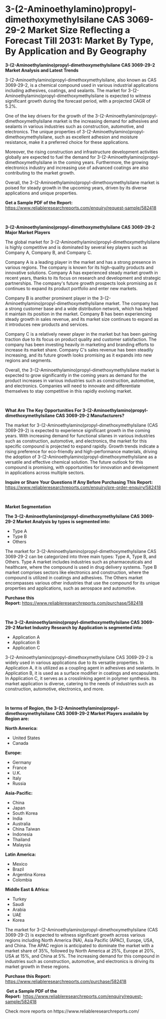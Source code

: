 <p><h1>3-(2-Aminoethylamino)propyl-dimethoxymethylsilane CAS 3069-29-2 Market Size Reflecting a Forecast Till 2031: Market By Type, By Application and By Geography</h1></p><p><strong>3-(2-Aminoethylamino)propyl-dimethoxymethylsilane CAS 3069-29-2 Market Analysis and Latest Trends</strong></p>
<p><p>3-(2-Aminoethylamino)propyl-dimethoxymethylsilane, also known as CAS 3069-29-2, is a chemical compound used in various industrial applications including adhesives, coatings, and sealants. The market for 3-(2-Aminoethylamino)propyl-dimethoxymethylsilane is expected to witness significant growth during the forecast period, with a projected CAGR of 5.2%.</p><p>One of the key drivers for the growth of the 3-(2-Aminoethylamino)propyl-dimethoxymethylsilane market is the increasing demand for adhesives and sealants in various industries such as construction, automotive, and electronics. The unique properties of 3-(2-Aminoethylamino)propyl-dimethoxymethylsilane, such as excellent adhesion and moisture resistance, make it a preferred choice for these applications.</p><p>Moreover, the rising construction and infrastructure development activities globally are expected to fuel the demand for 3-(2-Aminoethylamino)propyl-dimethoxymethylsilane in the coming years. Furthermore, the growing electronics industry and increasing use of advanced coatings are also contributing to the market growth.</p><p>Overall, the 3-(2-Aminoethylamino)propyl-dimethoxymethylsilane market is poised for steady growth in the upcoming years, driven by its diverse applications and unique properties.</p></p>
<p><strong>Get a Sample PDF of the Report:&nbsp;</strong> <a href="https://www.reliableresearchreports.com/enquiry/request-sample/582418">https://www.reliableresearchreports.com/enquiry/request-sample/582418</a></p>
<p>&nbsp;</p>
<p><strong>3-(2-Aminoethylamino)propyl-dimethoxymethylsilane CAS 3069-29-2 Major Market Players</strong></p>
<p><p>The global market for 3-(2-Aminoethylamino)propyl-dimethoxymethylsilane is highly competitive and is dominated by several key players such as Company A, Company B, and Company C. </p><p>Company A is a leading player in the market and has a strong presence in various regions. The company is known for its high-quality products and innovative solutions. Company A has experienced steady market growth in recent years, thanks to its focus on research and development and strategic partnerships. The company's future growth prospects look promising as it continues to expand its product portfolio and enter new markets.</p><p>Company B is another prominent player in the 3-(2-Aminoethylamino)propyl-dimethoxymethylsilane market. The company has a strong customer base and a wide distribution network, which has helped it maintain its position in the market. Company B has been experiencing steady growth in sales revenue, and its market size continues to expand as it introduces new products and services.</p><p>Company C is a relatively newer player in the market but has been gaining traction due to its focus on product quality and customer satisfaction. The company has been investing heavily in marketing and branding efforts to increase its market share. Company C's sales revenue has been steadily increasing, and its future growth looks promising as it expands into new regions and segments.</p><p>Overall, the 3-(2-Aminoethylamino)propyl-dimethoxymethylsilane market is expected to grow significantly in the coming years as demand for the product increases in various industries such as construction, automotive, and electronics. Companies will need to innovate and differentiate themselves to stay competitive in this rapidly evolving market.</p></p>
<p>&nbsp;</p>
<p><strong>What Are The Key Opportunities For 3-(2-Aminoethylamino)propyl-dimethoxymethylsilane CAS 3069-29-2 Manufacturers?</strong></p>
<p><p>The market for 3-(2-Aminoethylamino)propyl-dimethoxymethylsilane (CAS 3069-29-2) is expected to experience significant growth in the coming years. With increasing demand for functional silanes in various industries such as construction, automotive, and electronics, the market for this specific compound is projected to expand rapidly. Growth trends indicate a rising preference for eco-friendly and high-performance materials, driving the adoption of 3-(2-Aminoethylamino)propyl-dimethoxymethylsilane as a versatile and effective chemical solution. The future outlook for this compound is promising, with opportunities for innovation and development in applications across multiple sectors.</p></p>
<p><strong>Inquire or Share Your Questions If Any Before Purchasing This Report:</strong> <a href="https://www.reliableresearchreports.com/enquiry/pre-order-enquiry/582418">https://www.reliableresearchreports.com/enquiry/pre-order-enquiry/582418</a></p>
<p>&nbsp;</p>
<p><strong>Market Segmentation</strong></p>
<p><strong>The 3-(2-Aminoethylamino)propyl-dimethoxymethylsilane CAS 3069-29-2 Market Analysis by types is segmented into:</strong></p>
<p><ul><li>Type A</li><li>Type B</li><li>Others</li></ul></p>
<p><p>The market for 3-(2-Aminoethylamino)propyl-dimethoxymethylsilane CAS 3069-29-2 can be categorized into three main types: Type A, Type B, and Others. Type A market includes industries such as pharmaceuticals and healthcare, where the compound is used in drug delivery systems. Type B market comprises sectors like electronics and construction, where the compound is utilized in coatings and adhesives. The Others market encompasses various other industries that use the compound for its unique properties and applications, such as aerospace and automotive.</p></p>
<p><strong>Purchase this Report:&nbsp;</strong><a href="https://www.reliableresearchreports.com/purchase/582418">https://www.reliableresearchreports.com/purchase/582418</a></p>
<p>&nbsp;</p>
<p><strong>The 3-(2-Aminoethylamino)propyl-dimethoxymethylsilane CAS 3069-29-2 Market Industry Research by Application is segmented into:</strong></p>
<p><ul><li>Application A</li><li>Application B</li><li>Application C</li></ul></p>
<p><p>3-(2-Aminoethylamino)propyl-dimethoxymethylsilane CAS 3069-29-2 is widely used in various applications due to its versatile properties. In Application A, it is utilized as a coupling agent in adhesives and sealants. In Application B, it is used as a surface modifier in coatings and encapsulants. In Application C, it serves as a crosslinking agent in polymer synthesis. Its market application is diverse, catering to the needs of industries such as construction, automotive, electronics, and more.</p></p>
<p>&nbsp;</p>
<p><strong>In terms of Region, the 3-(2-Aminoethylamino)propyl-dimethoxymethylsilane CAS 3069-29-2 Market Players available by Region are:</strong></p>
<p>
    <p> <strong> North America: </strong>
        <ul>
            <li>United States</li>
            <li>Canada</li>
        </ul>
        </p> 
    <p> <strong> Europe: </strong>
        <ul>
            <li>Germany</li>
            <li>France</li>
            <li>U.K.</li>
            <li>Italy</li>
            <li>Russia</li>
        </ul>
        </p> 
    <p> <strong> Asia-Pacific: </strong>
        <ul>
            <li>China</li>
            <li>Japan</li>
            <li>South Korea</li>
            <li>India</li>
            <li>Australia</li>
            <li>China Taiwan</li>
            <li>Indonesia</li>
            <li>Thailand</li>
            <li>Malaysia</li>
        </ul>
        </p> 
    <p> <strong> Latin America: </strong>
        <ul>
            <li>Mexico</li>
            <li>Brazil</li>
            <li>Argentina Korea</li>
            <li>Colombia</li>
        </ul>
        </p> 
    <p> <strong> Middle East & Africa: </strong>
        <ul>
            <li>Turkey</li>
            <li>Saudi</li>
            <li>Arabia</li>
            <li>UAE</li>
            <li>Korea</li>
        </ul>
    </p>
    </p>
<p><p>The market for 3-(2-Aminoethylamino)propyl-dimethoxymethylsilane (CAS 3069-29-2) is expected to witness significant growth across various regions including North America (NA), Asia Pacific (APAC), Europe, USA, and China. The APAC region is anticipated to dominate the market with a market share of 35%, followed by North America at 25%, Europe at 20%, USA at 15%, and China at 5%. The increasing demand for this compound in industries such as construction, automotive, and electronics is driving its market growth in these regions.</p></p>
<p><strong>Purchase this Report: </strong><a href="https://www.reliableresearchreports.com/purchase/582418">https://www.reliableresearchreports.com/purchase/582418</a></p>
<p>&nbsp;<strong>Get a Sample PDF of the Report:&nbsp;&nbsp;</strong><a href="https://www.reliableresearchreports.com/enquiry/request-sample/582418">https://www.reliableresearchreports.com/enquiry/request-sample/582418</a></p>
<p><strong></strong></p>
<p>Check more reports on https://www.reliableresearchreports.com/</p>